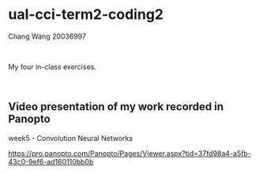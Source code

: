# ual-cci-term2-coding2
Chang Wang 20036997

<br />

My four in-class exercises.

<br />

## **Video presentation of my work recorded in Panopto**

week5 - Convolution Neural Networks 

https://pro.panopto.com/Panopto/Pages/Viewer.aspx?tid=37fd98a4-a5fb-43c0-9ef6-ad160110bb0b
